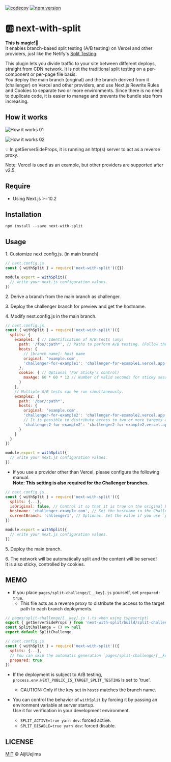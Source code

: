 [![codecov](https://codecov.io/gh/aiji42/next-with-split/branch/main/graph/badge.svg?token=P126VM3CI1)](https://codecov.io/gh/aiji42/next-with-split)
[![npm version](https://badge.fury.io/js/next-with-split.svg)](https://badge.fury.io/js/next-with-split)

# :ab: next-with-split

**This is magic!:crystal_ball:**  
It enables branch-based split testing (A/B testing) on Vercel and other providers, just like the Netify's [Split Testing](https://docs.netlify.com/site-deploys/split-testing/).

This plugin lets you divide traffic to your site between different deploys, straight from CDN network. It is not the traditional split testing on a per-component or per-page file basis.   
You deploy the main branch (original) and the branch derived from it (challenger) on Vercel and other providers, and use Next.js Rewrite Rules and Cookies to separate two or more environments. Since there is no need to duplicate code, it is easier to manage and prevents the bundle size from increasing.

## How it works

![How it works 01](https://github.com/aiji42/next-with-split/blob/main/readme/01.png?raw=true)

![How it works 02](https://github.com/aiji42/next-with-split/blob/main/readme/02.png?raw=true)

:bulb: In getServerSideProps, it is running an http(s) server to act as a reverse proxy.

Note: Vercel is used as an example, but other providers are supported after v2.5.

## Require

- Using Next.js >=10.2

## Installation

```
npm install --save next-with-split
```

## Usage
1\. Customize next.config.js. (in main branch)
```js
// next.config.js
const { withSplit } = require('next-with-split')({})

module.export = withSplit({
  // write your next.js configuration values.
})
```

2\. Derive a branch from the main branch as challenger. 

3\. Deploy the challenger branch for preview and get the hostname.

4\. Modify next.config.js in the main branch.
```js
// next.config.js
const { withSplit } = require('next-with-split')({
  splits: {
    example1: { // Identification of A/B tests (any)
      path: '/foo/:path*', // Paths to perform A/B testing. (Follow the notation of the rewrite rules.)
      hosts: {
        // [branch name]: host name
        original: 'example.com',
        'challenger-for-example1': 'challenger-for-example1.vercel.app',
      },
      cookie: { // Optional (For Sticky's control)
        maxAge: 60 * 60 * 12 // Number of valid seconds for sticky sessions. (default is 1 day)
      }
    },
    // Multiple A/B tests can be run simultaneously.
    example2: {
      path: '/bar/:path*',
      hosts: {
        original: 'example.com',
        'challenger-for-example2': 'challenger-for-example2.vercel.app',
        // It is possible to distribute access to two or more targets as in A/B/C testing.
        'challenger2-for-example2': 'challenger2-for-example2.vercel.app',
      }
    }
  }
})

module.export = withSplit({
  // write your next.js configuration values.
})
```
- If you use a provider other than Vercel, please configure the following manual.  
**Note: This setting is also required for the Challenger branches.**
```js
// next.config.js
const { withSplit } = require('next-with-split')({
  splits: {...},
  isOriginal: false, // Control it so that it is true on the original branch (basically the main branch) and false on all other branches.,
  hostname: 'challenger.example.com', // Set the hostname in the Challenger branch. If this is not set, you will not be able to access the assets and images.
  currentBranch: 'chllenger1', // Optional. Set the value if you use `process.env.NEXT_PUBLIC_IS_TARGET_SPLIT_TESTING`.
})

module.export = withSplit({
  // write your next.js configuration values.
})
```

5\. Deploy the main branch.

6\. The network will be automatically split and the content will be served!  
It is also sticky, controlled by cookies.

## MEMO

- If you place `pages/split-challenge/[__key].js` yourself, set `prepared: true`.
    - This file acts as a reverse proxy to distribute the access to the target path to each branch deployments.
```js
// pages/split-challenge/[__key].js (.ts when using typescript)
export { getServerSideProps } from 'next-with-split/build/split-challenge'
const SplitChallenge = () => null
export default SplitChallenge
```
```js
// next.config.js
const { withSplit } = require('next-with-split')({
  splits: {...},
  // You can skip the automatic generation `pages/split-challenge/[__key].js`.
  prepared: true
})
```

- If the deployment is subject to A/B testing, `process.env.NEXT_PUBLIC_IS_TARGET_SPLIT_TESTING` is set to 'true'.
    - CAUTION: Only if the key set in `hosts` matches the branch name.

- You can control the behavior of `withSplit` by forcing it by passing an environment variable at server startup.  
Use it for verification in your development environment.
    - `SPLIT_ACTIVE=true yarn dev`: forced active.
    - `SPLIT_DISABLE=true yarn dev`: forced disable.

## LICENSE

[MIT](https://github.com/aiji42/next-with-split/blob/main/LICENSE) © AijiUejima
